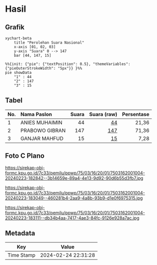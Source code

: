 # Hasil

## Grafik

```mermaid
xychart-beta
    title "Perolehan Suara Nasional"
    x-axis [01, 02, 03]
    y-axis "Suara" 0 --> 147
    bar [44, 147, 15]
```

```mermaid
%%{init: {"pie": {"textPosition": 0.5}, "themeVariables": {"pieOuterStrokeWidth": "5px"}} }%%
pie showData
    "1" : 44
    "2" : 147
    "3" : 15
```

## Tabel

| No. | Nama Paslon    | Suara | Suara (raw) | Persentase |
|:--- |:-------------- | -----:| -----------:| ----------:|
| 1   | ANIES MUHAIMIN | 44    | [44][p-1]   | 21,36      |
| 2   | PRABOWO GIBRAN | 147   | [147][p-2]  | 71,36      |
| 3   | GANJAR MAHFUD  | 15    | [15][p-3]   | 7,28       |


[p-1]: https://github.com/gigit-pemilu/pemilu-2024/blob/main/pilpres/hitung-suara/sub/75-gorontalo/sub/03-bone-bolango/sub/16-bulango-timur/sub/2001-bulotalangi/sub/004-tps/sub/paslon-1.txt
[p-2]: https://github.com/gigit-pemilu/pemilu-2024/blob/main/pilpres/hitung-suara/sub/75-gorontalo/sub/03-bone-bolango/sub/16-bulango-timur/sub/2001-bulotalangi/sub/004-tps/sub/paslon-2.txt
[p-3]: https://github.com/gigit-pemilu/pemilu-2024/blob/main/pilpres/hitung-suara/sub/75-gorontalo/sub/03-bone-bolango/sub/16-bulango-timur/sub/2001-bulotalangi/sub/004-tps/sub/paslon-3.txt

## Foto C Plano

https://sirekap-obj-formc.kpu.go.id/7c33/pemilu/ppwp/75/03/16/20/01/7503162001004-20240223-182842--3b14659e-89a4-4e13-9d92-90d6b55d3fb7.jpg

https://sirekap-obj-formc.kpu.go.id/7c33/pemilu/ppwp/75/03/16/20/01/7503162001004-20240223-183049--460281b4-2aa9-4a8b-93b9-d1e0f6975315.jpg

https://sirekap-obj-formc.kpu.go.id/7c33/pemilu/ppwp/75/03/16/20/01/7503162001004-20240223-183111--db34b4aa-7417-4ae3-84fc-9126e928a7ac.jpg


## Metadata

| Key        | Value               |
| ---------- | ------------------- |
| Time Stamp | 2024-02-24 22:31:28 |



